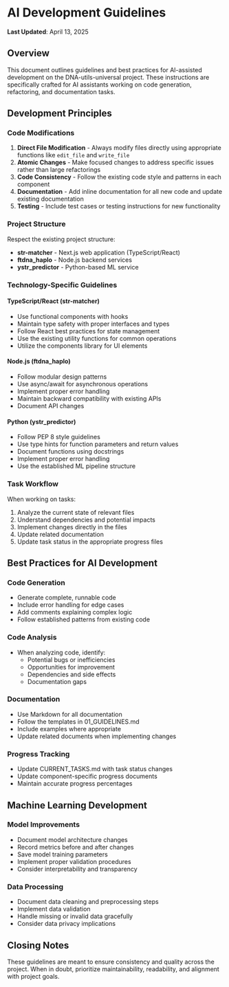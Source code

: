 # AI Development Guidelines

**Last Updated**: April 13, 2025

## Overview
This document outlines guidelines and best practices for AI-assisted development on the DNA-utils-universal project. These instructions are specifically crafted for AI assistants working on code generation, refactoring, and documentation tasks.

## Development Principles

### Code Modifications
1. **Direct File Modification** - Always modify files directly using appropriate functions like `edit_file` and `write_file`
2. **Atomic Changes** - Make focused changes to address specific issues rather than large refactorings
3. **Code Consistency** - Follow the existing code style and patterns in each component
4. **Documentation** - Add inline documentation for all new code and update existing documentation
5. **Testing** - Include test cases or testing instructions for new functionality

### Project Structure
Respect the existing project structure:
- **str-matcher** - Next.js web application (TypeScript/React)
- **ftdna_haplo** - Node.js backend services
- **ystr_predictor** - Python-based ML service

### Technology-Specific Guidelines

#### TypeScript/React (str-matcher)
- Use functional components with hooks
- Maintain type safety with proper interfaces and types
- Follow React best practices for state management
- Use the existing utility functions for common operations
- Utilize the components library for UI elements

#### Node.js (ftdna_haplo)
- Follow modular design patterns
- Use async/await for asynchronous operations
- Implement proper error handling
- Maintain backward compatibility with existing APIs
- Document API changes

#### Python (ystr_predictor)
- Follow PEP 8 style guidelines
- Use type hints for function parameters and return values
- Document functions using docstrings
- Implement proper error handling
- Use the established ML pipeline structure

### Task Workflow
When working on tasks:
1. Analyze the current state of relevant files
2. Understand dependencies and potential impacts
3. Implement changes directly in the files
4. Update related documentation
5. Update task status in the appropriate progress files

## Best Practices for AI Development

### Code Generation
- Generate complete, runnable code
- Include error handling for edge cases
- Add comments explaining complex logic
- Follow established patterns from existing code

### Code Analysis
- When analyzing code, identify:
  - Potential bugs or inefficiencies
  - Opportunities for improvement
  - Dependencies and side effects
  - Documentation gaps

### Documentation
- Use Markdown for all documentation
- Follow the templates in 01_GUIDELINES.md
- Include examples where appropriate
- Update related documents when implementing changes

### Progress Tracking
- Update CURRENT_TASKS.md with task status changes
- Update component-specific progress documents
- Maintain accurate progress percentages

## Machine Learning Development

### Model Improvements
- Document model architecture changes
- Record metrics before and after changes
- Save model training parameters
- Implement proper validation procedures
- Consider interpretability and transparency

### Data Processing
- Document data cleaning and preprocessing steps
- Implement data validation
- Handle missing or invalid data gracefully
- Consider data privacy implications

## Closing Notes
These guidelines are meant to ensure consistency and quality across the project. When in doubt, prioritize maintainability, readability, and alignment with project goals.
